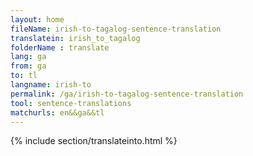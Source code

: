 ```yaml
---
layout: home
fileName: irish-to-tagalog-sentence-translation
translatein: irish_to_tagalog
folderName : translate
lang: ga
from: ga
to: tl
langname: irish-to
permalink: /ga/irish-to-tagalog-sentence-translation
tool: sentence-translations
matchurls: en&&ga&&tl
---
```

{% include section/translateinto.html %}
